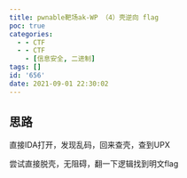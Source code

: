 ```yaml
---
title: pwnable靶场ak-WP （4）壳逆向 flag
poc: true
categories:
  - - CTF
  - - CTF
    - [信息安全, 二进制]
tags: []
id: '656'
date: 2021-09-01 22:30:02
---
```


## 思路

直接IDA打开，发现乱码，回来查壳，查到UPX

尝试直接脱壳，无阻碍，翻一下逻辑找到明文flag